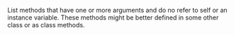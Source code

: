 List methods that have one or more arguments and do no refer to self or an instance variable. These methods might be better defined in some other class or as class methods.